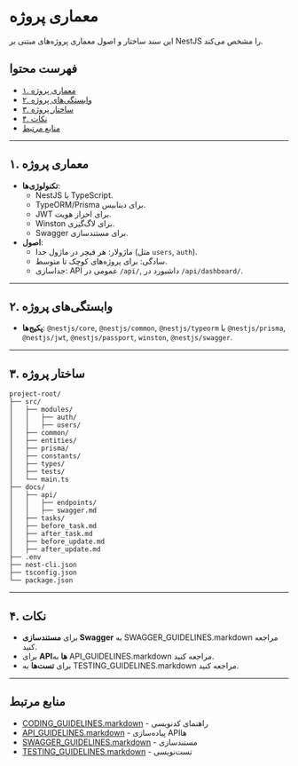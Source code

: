# معماری پروژه

این سند ساختار و اصول معماری پروژه‌های مبتنی بر NestJS را مشخص می‌کند.

## فهرست محتوا
- [۱. معماری پروژه](#۱-معماری-پروژه)
- [۲. وابستگی‌های پروژه](#۲-وابستگی‌های-پروژه)
- [۳. ساختار پروژه](#۳-ساختار-پروژه)
- [۴. نکات](#۴-نکات)
- [منابع مرتبط](#منابع-مرتبط)

---

## ۱. معماری پروژه
- **تکنولوژی‌ها**:
  - NestJS با TypeScript.
  - TypeORM/Prisma برای دیتابیس.
  - JWT برای احراز هویت.
  - Winston برای لاگ‌گیری.
  - Swagger برای مستندسازی.
- **اصول**:
  - ماژولار: هر فیچر در ماژول جدا (مثل `users`, `auth`).
  - سادگی: برای پروژه‌های کوچک تا متوسط.
  - جداسازی: API عمومی در `/api/`, داشبورد در `/api/dashboard/`.

---

## ۲. وابستگی‌های پروژه
- **پکیج‌ها**: `@nestjs/core`, `@nestjs/common`, `@nestjs/typeorm` یا `@nestjs/prisma`, `@nestjs/jwt`, `@nestjs/passport`, `winston`, `@nestjs/swagger`.

---

## ۳. ساختار پروژه
```
project-root/
├── src/
│   ├── modules/
│   │   ├── auth/
│   │   ├── users/
│   ├── common/
│   ├── entities/
│   ├── prisma/
│   ├── constants/
│   ├── types/
│   ├── tests/
│   └── main.ts
├── docs/
│   ├── api/
│   │   ├── endpoints/
│   │   ├── swagger.md
│   ├── tasks/
│   ├── before_task.md
│   ├── after_task.md
│   ├── before_update.md
│   ├── after_update.md
├── .env
├── nest-cli.json
├── tsconfig.json
└── package.json
```

---

## ۴. نکات
- برای **مستندسازی Swagger** به SWAGGER_GUIDELINES.markdown مراجعه کنید.
- برای **APIها** به API_GUIDELINES.markdown مراجعه کنید.
- برای **تست‌ها** به TESTING_GUIDELINES.markdown مراجعه کنید.

---

## منابع مرتبط
- [CODING_GUIDELINES.markdown](./CODING_GUIDELINES.markdown) - راهنمای کدنویسی
- [API_GUIDELINES.markdown](./API_GUIDELINES.markdown) - پیاده‌سازی APIها
- [SWAGGER_GUIDELINES.markdown](./SWAGGER_GUIDELINES.markdown) - مستندسازی
- [TESTING_GUIDELINES.markdown](./TESTING_GUIDELINES.markdown) - تست‌نویسی